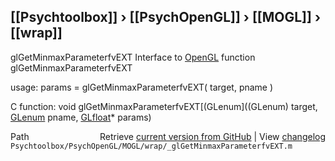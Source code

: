 ## [[Psychtoolbox]] &#8250; [[PsychOpenGL]] &#8250; [[MOGL]] &#8250; [[wrap]]

glGetMinmaxParameterfvEXT  Interface to [OpenGL](OpenGL) function glGetMinmaxParameterfvEXT  
  
usage:  params = glGetMinmaxParameterfvEXT( target, pname )  
  
C function:  void glGetMinmaxParameterfvEXT[(GLenum]((GLenum) target, [GLenum](GLenum) pname, [GLfloat](GLfloat)\* params)  




<div class="code_header" style="text-align:right;">
  <span style="float:left;">Path&nbsp;&nbsp;</span> <span class="counter">Retrieve <a href=
  "https://raw.github.com/Psychtoolbox-3/Psychtoolbox-3/beta/Psychtoolbox/PsychOpenGL/MOGL/wrap/_glGetMinmaxParameterfvEXT.m">current version from GitHub</a> | View <a href=
  "https://github.com/Psychtoolbox-3/Psychtoolbox-3/commits/beta/Psychtoolbox/PsychOpenGL/MOGL/wrap/_glGetMinmaxParameterfvEXT.m">changelog</a></span>
</div>
<div class="code">
  <code>Psychtoolbox/PsychOpenGL/MOGL/wrap/_glGetMinmaxParameterfvEXT.m</code>
</div>

